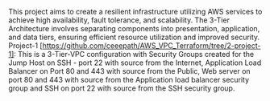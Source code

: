 This project aims to create a resilient infrastructure utilizing AWS services to achieve high availability, fault tolerance, and scalability. The 3-Tier Architecture involves separating components into presentation, application, and data tiers, ensuring efficient resource utilization and improved security.
Project-1 [https://github.com/ceeepath/AWS_VPC_Terraform/tree/2-project-1]: This is a 3-Tier-VPC configuration with Security Groups created for the Jump Host on SSH - port 22 with source from the Internet, Application Load Balancer on Port 80 and 443 with source from the Public, Web server on port 80 and 443 with source from the Application load balancer security group and SSH on port 22 with source from the SSH security group.